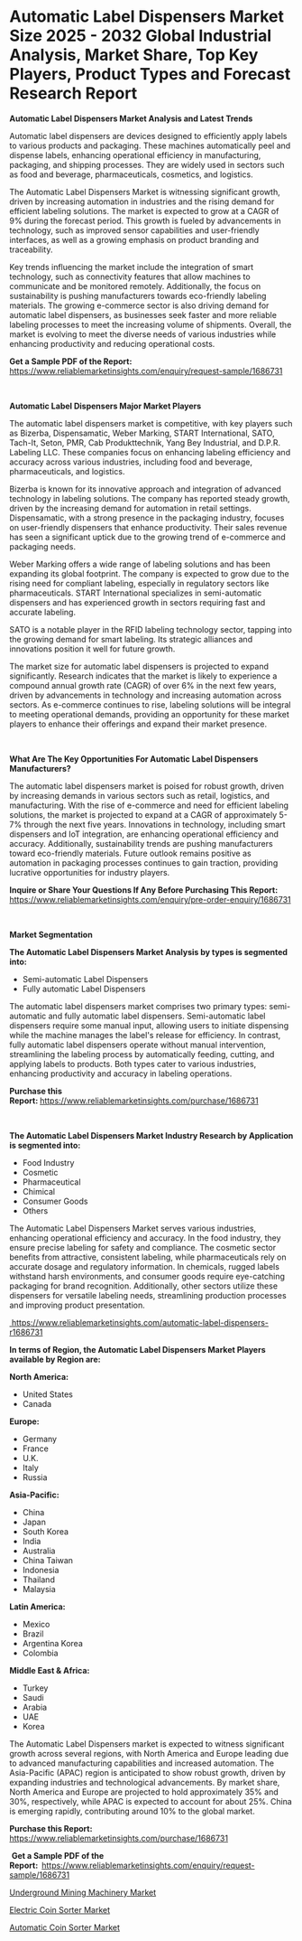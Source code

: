 <p><h1>Automatic Label Dispensers Market Size 2025 - 2032 Global Industrial Analysis, Market Share, Top Key Players, Product Types and Forecast Research Report</h1></p><p><strong>Automatic Label Dispensers Market Analysis and Latest Trends</strong></p>
<p><p>Automatic label dispensers are devices designed to efficiently apply labels to various products and packaging. These machines automatically peel and dispense labels, enhancing operational efficiency in manufacturing, packaging, and shipping processes. They are widely used in sectors such as food and beverage, pharmaceuticals, cosmetics, and logistics.</p><p>The Automatic Label Dispensers Market is witnessing significant growth, driven by increasing automation in industries and the rising demand for efficient labeling solutions. The market is expected to grow at a CAGR of 9% during the forecast period. This growth is fueled by advancements in technology, such as improved sensor capabilities and user-friendly interfaces, as well as a growing emphasis on product branding and traceability. </p><p>Key trends influencing the market include the integration of smart technology, such as connectivity features that allow machines to communicate and be monitored remotely. Additionally, the focus on sustainability is pushing manufacturers towards eco-friendly labeling materials. The growing e-commerce sector is also driving demand for automatic label dispensers, as businesses seek faster and more reliable labeling processes to meet the increasing volume of shipments. Overall, the market is evolving to meet the diverse needs of various industries while enhancing productivity and reducing operational costs.</p></p>
<p><strong>Get a Sample PDF of the Report:&nbsp;</strong> <a href="https://www.reliablemarketinsights.com/enquiry/request-sample/1686731?utm_campaign=2183&utm_medium=2&utm_source=Github&utm_content=ia&utm_term=10042025&utm_id=automatic-label-dispensers">https://www.reliablemarketinsights.com/enquiry/request-sample/1686731</a></p>
<p>&nbsp;</p>
<p><strong>Automatic Label Dispensers Major Market Players</strong></p>
<p><p>The automatic label dispensers market is competitive, with key players such as Bizerba, Dispensamatic, Weber Marking, START International, SATO, Tach-It, Seton, PMR, Cab Produkttechnik, Yang Bey Industrial, and D.P.R. Labeling LLC. These companies focus on enhancing labeling efficiency and accuracy across various industries, including food and beverage, pharmaceuticals, and logistics.</p><p>Bizerba is known for its innovative approach and integration of advanced technology in labeling solutions. The company has reported steady growth, driven by the increasing demand for automation in retail settings. Dispensamatic, with a strong presence in the packaging industry, focuses on user-friendly dispensers that enhance productivity. Their sales revenue has seen a significant uptick due to the growing trend of e-commerce and packaging needs.</p><p>Weber Marking offers a wide range of labeling solutions and has been expanding its global footprint. The company is expected to grow due to the rising need for compliant labeling, especially in regulatory sectors like pharmaceuticals. START International specializes in semi-automatic dispensers and has experienced growth in sectors requiring fast and accurate labeling.</p><p>SATO is a notable player in the RFID labeling technology sector, tapping into the growing demand for smart labeling. Its strategic alliances and innovations position it well for future growth.</p><p>The market size for automatic label dispensers is projected to expand significantly. Research indicates that the market is likely to experience a compound annual growth rate (CAGR) of over 6% in the next few years, driven by advancements in technology and increasing automation across sectors. As e-commerce continues to rise, labeling solutions will be integral to meeting operational demands, providing an opportunity for these market players to enhance their offerings and expand their market presence.</p></p>
<p>&nbsp;</p>
<p><strong>What Are The Key Opportunities For Automatic Label Dispensers Manufacturers?</strong></p>
<p><p>The automatic label dispensers market is poised for robust growth, driven by increasing demands in various sectors such as retail, logistics, and manufacturing. With the rise of e-commerce and need for efficient labeling solutions, the market is projected to expand at a CAGR of approximately 5-7% through the next five years. Innovations in technology, including smart dispensers and IoT integration, are enhancing operational efficiency and accuracy. Additionally, sustainability trends are pushing manufacturers toward eco-friendly materials. Future outlook remains positive as automation in packaging processes continues to gain traction, providing lucrative opportunities for industry players.</p></p>
<p><strong>Inquire or Share Your Questions If Any Before Purchasing This Report:</strong> <a href="https://www.reliablemarketinsights.com/enquiry/pre-order-enquiry/1686731?utm_campaign=2183&utm_medium=2&utm_source=Github&utm_content=ia&utm_term=10042025&utm_id=automatic-label-dispensers">https://www.reliablemarketinsights.com/enquiry/pre-order-enquiry/1686731</a></p>
<p>&nbsp;</p>
<p><strong>Market Segmentation</strong></p>
<p><strong>The Automatic Label Dispensers Market Analysis by types is segmented into:</strong></p>
<p><ul><li>Semi-automatic Label Dispensers</li><li>Fully automatic Label Dispensers</li></ul></p>
<p><p>The automatic label dispensers market comprises two primary types: semi-automatic and fully automatic label dispensers. Semi-automatic label dispensers require some manual input, allowing users to initiate dispensing while the machine manages the label's release for efficiency. In contrast, fully automatic label dispensers operate without manual intervention, streamlining the labeling process by automatically feeding, cutting, and applying labels to products. Both types cater to various industries, enhancing productivity and accuracy in labeling operations.</p></p>
<p><strong>Purchase this Report:&nbsp;</strong><a href="https://www.reliablemarketinsights.com/purchase/1686731?utm_campaign=2183&utm_medium=2&utm_source=Github&utm_content=ia&utm_term=10042025&utm_id=automatic-label-dispensers">https://www.reliablemarketinsights.com/purchase/1686731</a></p>
<p>&nbsp;</p>
<p><strong>The Automatic Label Dispensers Market Industry Research by Application is segmented into:</strong></p>
<p><ul><li>Food Industry</li><li>Cosmetic</li><li>Pharmaceutical</li><li>Chimical</li><li>Consumer Goods</li><li>Others</li></ul></p>
<p><p>The Automatic Label Dispensers Market serves various industries, enhancing operational efficiency and accuracy. In the food industry, they ensure precise labeling for safety and compliance. The cosmetic sector benefits from attractive, consistent labeling, while pharmaceuticals rely on accurate dosage and regulatory information. In chemicals, rugged labels withstand harsh environments, and consumer goods require eye-catching packaging for brand recognition. Additionally, other sectors utilize these dispensers for versatile labeling needs, streamlining production processes and improving product presentation.</p></p>
<p><a href="https://www.reliablemarketinsights.com/automatic-label-dispensers-r1686731?utm_campaign=2183&utm_medium=2&utm_source=Github&utm_content=ia&utm_term=10042025&utm_id=automatic-label-dispensers">&nbsp;https://www.reliablemarketinsights.com/automatic-label-dispensers-r1686731</a></p>
<p><strong>In terms of Region, the Automatic Label Dispensers Market Players available by Region are:</strong></p>
<p>
    <p> <strong> North America: </strong>
        <ul>
            <li>United States</li>
            <li>Canada</li>
        </ul>
        </p> 
    <p> <strong> Europe: </strong>
        <ul>
            <li>Germany</li>
            <li>France</li>
            <li>U.K.</li>
            <li>Italy</li>
            <li>Russia</li>
        </ul>
        </p> 
    <p> <strong> Asia-Pacific: </strong>
        <ul>
            <li>China</li>
            <li>Japan</li>
            <li>South Korea</li>
            <li>India</li>
            <li>Australia</li>
            <li>China Taiwan</li>
            <li>Indonesia</li>
            <li>Thailand</li>
            <li>Malaysia</li>
        </ul>
        </p> 
    <p> <strong> Latin America: </strong>
        <ul>
            <li>Mexico</li>
            <li>Brazil</li>
            <li>Argentina Korea</li>
            <li>Colombia</li>
        </ul>
        </p> 
    <p> <strong> Middle East & Africa: </strong>
        <ul>
            <li>Turkey</li>
            <li>Saudi</li>
            <li>Arabia</li>
            <li>UAE</li>
            <li>Korea</li>
        </ul>
    </p>
    </p>
<p><p>The Automatic Label Dispensers market is expected to witness significant growth across several regions, with North America and Europe leading due to advanced manufacturing capabilities and increased automation. The Asia-Pacific (APAC) region is anticipated to show robust growth, driven by expanding industries and technological advancements. By market share, North America and Europe are projected to hold approximately 35% and 30%, respectively, while APAC is expected to account for about 25%. China is emerging rapidly, contributing around 10% to the global market.</p></p>
<p><strong>Purchase this Report: </strong><a href="https://www.reliablemarketinsights.com/purchase/1686731?utm_campaign=2183&utm_medium=2&utm_source=Github&utm_content=ia&utm_term=10042025&utm_id=automatic-label-dispensers">https://www.reliablemarketinsights.com/purchase/1686731</a></p>
<p>&nbsp;<strong>Get a Sample PDF of the Report:&nbsp;&nbsp;</strong><a href="https://www.reliablemarketinsights.com/enquiry/request-sample/1686731?utm_campaign=2183&utm_medium=2&utm_source=Github&utm_content=ia&utm_term=10042025&utm_id=automatic-label-dispensers">https://www.reliablemarketinsights.com/enquiry/request-sample/1686731</a></p>
<p><strong></strong></p>
<p><p><a href="https://github.com/abbasgwiltke/Market-Research-Report-List-1/blob/main/underground-mining-machinery-market.md?utm_campaign=2183&utm_medium=2&utm_source=Github&utm_content=ia&utm_term=10042025&utm_id=automatic-label-dispensers">Underground Mining Machinery Market</a></p><p><a href="https://github.com/artussavasrv/Market-Research-Report-List-1/blob/main/electric-coin-sorter-market.md?utm_campaign=2183&utm_medium=2&utm_source=Github&utm_content=ia&utm_term=10042025&utm_id=automatic-label-dispensers">Electric Coin Sorter Market</a></p><p><a href="https://github.com/tauchzuazoli/Market-Research-Report-List-1/blob/main/automatic-coin-sorter-market.md?utm_campaign=2183&utm_medium=2&utm_source=Github&utm_content=ia&utm_term=10042025&utm_id=automatic-label-dispensers">Automatic Coin Sorter Market</a></p></p>